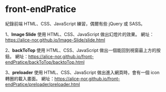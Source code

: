 # front-endPratice
紀錄前端 HTML、CSS、JavaScript 練習，偶爾有些 jQuery 或 SASS。

1、**Image Slide** 使用 HTML、CSS、JavaScript 做出幻燈片的效果。
網址：https://alice-nor.github.io/Image-Slide/slide.html

2、**backToTop** 使用 HTML、CSS、JavaScript 做出一個能回到視窗最上方的按鈕。
網址：https://alice-nor.github.io/front-endPratice/backToTop/backtoTop.html

3、**preloader** 使用 HTML、CSS、JavaScript 做出進入網頁時，會有一個 icon 轉圈的載入畫面。
網址：https://alice-nor.github.io/front-endPratice/preloader/preloader.html

